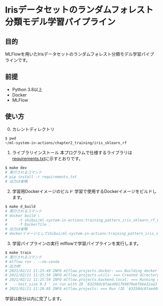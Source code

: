# Irisデータセットのランダムフォレスト分類モデル学習パイプライン

## 目的

MLFlowを用いたIrisデータセットのランダムフォレスト分類モデル学習パイプラインです。

## 前提

- Python 3.8以上
- Docker
- MLFlow

## 使い方

0. カレントディレクトリ

```sh
$ pwd
~/ml-system-in-actions/chapter2_training/iris_sklearn_rf
```

1. ライブラリインストール
本プログラムで仕様するライブラリは[requirements.txt](./requirements.txt)に示すとおりです。

```sh
$ make dev
# 実行されるコマンド
# pip install -r requirements.txt
# 出力は省略
```

2. 学習用Dockerイメージのビルド
学習で使用するDockerイメージをビルドします。

```sh
$ make d_build
# 実行されるコマンド
# docker build \
#     -t shibui/ml-system-in-actions:training_pattern_iris_sklearn_rf_0.0.1 \
#     -f Dockerfile .
# 出力は省略
# dockerイメージとしてshibui/ml-system-in-actions:training_pattern_iris_sklearn_rf_0.0.1がビルドされます。
```

3. 学習パイプラインの実行
mlflowで学習パイプラインを実行します。

```sh
$ make train
# 実行されるコマンド
# mlflow run . --no-conda
# 出力例
# 2021/02/11 11:25:49 INFO mlflow.projects.docker: === Building docker image iris_sklearn_rf:6fa928e ===
# 2021/02/11 11:25:59 INFO mlflow.projects.utils: === Created directory /var/folders/v8/bvkzgn8j1ws6y76t4z5nt6280000gn/T/tmpmr52x6kk for downloading remote URIs passed to arguments of type 'path' ===
# 2021/02/11 11:25:59 INFO mlflow.projects.backend.local: === Running command 'docker run --rm -v ~/book/ml-system-in-actions/chapter2_training/iris_sklearn_rf/mlruns:/mlflow/tmp/mlruns -v ~/book/ml-system-in-actions/chapter2_training_patterns/iris_sklearn_rf/mlruns/0/63250dc8faed4917b9870ebfbbe32aa3/artifacts:~/book/ml-system-in-actions/chapter2_training_patterns/iris_sklearn_rf/mlruns/0/63250dc8faed4917b9870ebfbbe32aa3/artifacts -e MLFLOW_RUN_ID=63250dc8faed4917b9870ebfbbe32aa3 -e MLFLOW_TRACKING_URI=file:///mlflow/tmp/mlruns -e MLFLOW_EXPERIMENT_ID=0 iris_sklearn_rf:6fa928e python -m iris_train \
#   --test_size 0.3 ' in run with ID '63250dc8faed4917b9870ebfbbe32aa3' ===
# 2021/02/11 11:26:05 INFO mlflow.projects: === Run (ID '63250dc8faed4917b9870ebfbbe32aa3') succeeded ===
```

学習は数分以内に完了します。
